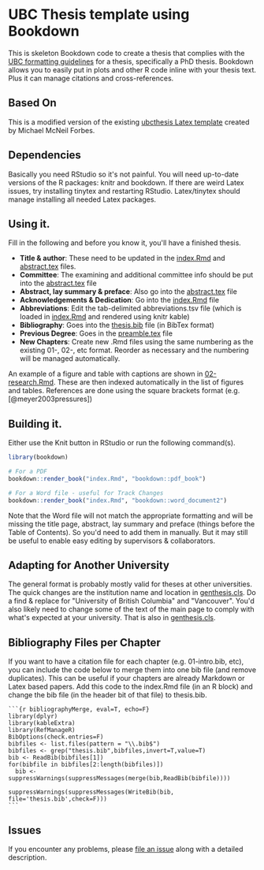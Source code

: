 # UBC Thesis template using Bookdown

This is skeleton Bookdown code to create a thesis that complies with the [UBC formatting guidelines](https://www.grad.ubc.ca/current-students/dissertation-thesis-preparation/formatting-requirements) for a thesis, specifically a PhD thesis. Bookdown allows you to easily put in plots and other R code inline with your thesis text. Plus it can manage citations and cross-references.

## Based On

This is a modified version of the existing [ubcthesis Latex template](https://faculty.washington.edu/mforbes/projects/ubcthesis/) created by Michael McNeil Forbes.

## Dependencies

Basically you need RStudio so it's not painful. You will need up-to-date versions of the R packages: knitr and bookdown. If there are weird Latex issues, try installing tinytex and restarting RStudio. Latex/tinytex should manage installing all needed Latex packages.

## Using it.

Fill in the following and before you know it, you'll have a finished thesis.

- **Title & author**: These need to be updated in the [index.Rmd](https://github.com/jakelever/ubcthesis_bookdown/blob/master/index.Rmd) and [abstract.tex](https://github.com/jakelever/ubcthesis_bookdown/blob/master/abstract.tex) files.
- **Committee**: The examining and additional committee info should be put into the [abstract.tex](https://github.com/jakelever/ubcthesis_bookdown/blob/master/abstract.tex) file
- **Abstract, lay summary & preface**: Also go into the [abstract.tex](https://github.com/jakelever/ubcthesis_bookdown/blob/master/abstract.tex) file
- **Acknowledgements & Dedication**: Go into the [index.Rmd](https://github.com/jakelever/ubcthesis_bookdown/blob/master/index.Rmd) file
- **Abbreviations**: Edit the tab-delimited abbreviations.tsv file (which is loaded in [index.Rmd](https://github.com/jakelever/ubcthesis_bookdown/blob/master/index.Rmd) and rendered using knitr kable)
- **Bibliography**: Goes into the [thesis.bib](https://github.com/jakelever/ubcthesis_bookdown/blob/master/thesis.bib) file (in BibTex format)
- **Previous Degree**: Goes in the [preamble.tex](https://github.com/jakelever/ubcthesis_bookdown/blob/master/preamble.tex) file
- **New Chapters**: Create new .Rmd files using the same numbering as the existing 01-, 02-, etc format. Reorder as necessary and the numbering will be managed automatically.

An example of a figure and table with captions are shown in [02-research.Rmd](https://github.com/jakelever/ubcthesis_bookdown/blob/master/02-research.Rmd). These are then indexed automatically in the list of figures and tables. References are done using the square brackets format (e.g. [@meyer2003pressures])

## Building it.

Either use the Knit button in RStudio or run the following command(s).

```r
library(bookdown)

# For a PDF
bookdown::render_book("index.Rmd", "bookdown::pdf_book")

# For a Word file - useful for Track Changes
bookdown::render_book("index.Rmd", "bookdown::word_document2")
```

Note that the Word file will not match the appropriate formatting and will be missing the title page, abstract, lay summary and preface (things before the Table of Contents). So you'd need to add them in manually. But it may still be useful to enable easy editing by supervisors & collaborators.

## Adapting for Another University

The general format is probably mostly valid for theses at other universities. The quick changes are the institution name and location in [genthesis.cls](https://github.com/jakelever/ubcthesis_bookdown/blob/master/genthesis.cls). Do a find & replace for "University of British Columbia" and "Vancouver". You'd also likely need to change some of the text of the main page to comply with what's expected at your university. That is also in [genthesis.cls](https://github.com/jakelever/ubcthesis_bookdown/blob/master/genthesis.cls). 

## Bibliography Files per Chapter

If you want to have a citation file for each chapter (e.g. 01-intro.bib, etc), you can include the code below to merge them into one bib file (and remove duplicates). This can be useful if your chapters are already Markdown or Latex based papers. Add this code to the index.Rmd file (in an R block) and change the bib file (in the header bit of that file) to thesis.bib.

````
```{r bibliographyMerge, eval=T, echo=F}
library(dplyr)
library(kableExtra)
library(RefManageR)
BibOptions(check.entries=F)
bibfiles <- list.files(pattern = "\\.bib$")
bibfiles <- grep("thesis.bib",bibfiles,invert=T,value=T)
bib <- ReadBib(bibfiles[1])
for(bibfile in bibfiles[2:length(bibfiles)])
  bib <- suppressWarnings(suppressMessages(merge(bib,ReadBib(bibfile))))

suppressWarnings(suppressMessages(WriteBib(bib, file='thesis.bib',check=F)))
```
````

## Issues

If you encounter any problems, please [file an issue](https://github.com/jakelever/ubcthesis_bookdown/issues) along with a detailed description.
